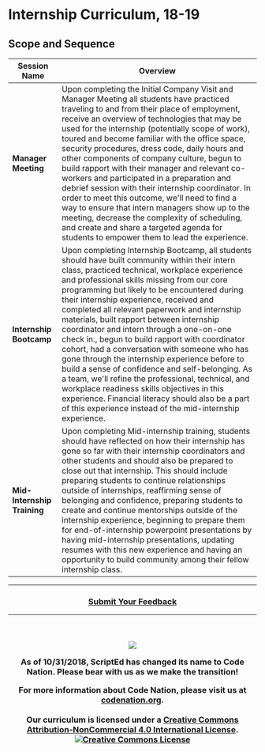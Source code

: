 # Internship Curriculum, 18-19

## Scope and Sequence

|Session Name |Overview|
|-------|------|
| **Manager Meeting** | Upon completing the Initial Company Visit and Manager Meeting all students have practiced traveling to and from their place of employment, receive an overview of technologies that may be used for the internship (potentially scope of work), toured and become familiar with the office space, security procedures, dress code, daily hours and other components of company culture, begun to build rapport with their manager and relevant co-workers and participated in a preparation and debrief session with their internship coordinator. In order to meet this outcome, we'll need to find a way to ensure that intern managers show up to the meeting, decrease the complexity of scheduling, and create and share a targeted agenda for students to empower them to lead the experience.|
| **Internship Bootcamp** | Upon completing Internship Bootcamp, all students should have built community within their intern class, practiced technical, workplace experience and professional skills missing from our core programming but likely to be encountered during their internship experience, received and completed all relevant paperwork and internship materials, built rapport between internship coordinator and intern through a one-on-one check in., begun to build rapport with coordinator cohort, had a conversation with someone who has gone through the internship experience before to build a sense of confidence and self-belonging. As a team, we'll refine the professional, technical, and workplace readiness skills objectives in this experience. Financial literacy should also be a part of this experience instead of the mid-internship experience.|
| **Mid-Internship Training** |  Upon completing Mid-internship training, students should have reflected on how their internship has gone so far with their internship coordinators and other students and should also be prepared to close out that internship. This should include preparing students to continue relationships outside of internships, reaffirming sense of belonging and confidence, preparing students to create and continue mentorships outside of the internship experience, beginning to prepare them for end-of-internship powerpoint presentations by having mid-internship presentations, updating resumes with this new experience and having an opportunity to build community among their fellow internship class.|
----
<h3 align="center"><a href="https://docs.google.com/forms/d/e/1FAIpQLSeLpI-m6UKvIxk97F8R1iidFRaYXJ3dfcUuIjx2Pz0WMfO1SA/viewform">Submit Your Feedback</a> 

----
<br>
<p> <img src="https://i.imgur.com/lYodTLP.png?1" ></p>
As of 10/31/2018, ScriptEd has changed its name to Code Nation.  Please bear with us as we make the transition!
  
For more information about Code Nation, please visit us at <a href="https://www.codenation.org">codenation.org</a>.
<br>
<br>
Our curriculum is licensed under a <a rel="license" href="http://creativecommons.org/licenses/by-nc/4.0/">Creative Commons Attribution-NonCommercial 4.0 International License</a>. 
<a rel="license" href="http://creativecommons.org/licenses/by-nc/4.0/"><img alt="Creative Commons License" style="border-width:0" src="https://i.creativecommons.org/l/by-nc/4.0/88x31.png" /></a>
